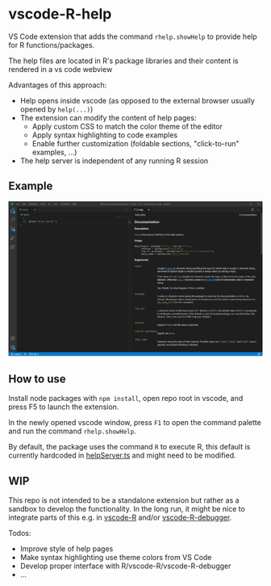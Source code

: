# vscode-R-help

VS Code extension that adds the command `rhelp.showHelp` to provide help for R functions/packages.

The help files are located in R's package libraries and their content is rendered in a vs code webview

Advantages of this approach:
* Help opens inside vscode (as opposed to the external browser usually opened by `help(...)`)
* The extension can modify the content of help pages:
    * Apply custom CSS to match the color theme of the editor
    * Apply syntax highlighting to code examples
    * Enable further customization (foldable sections, "click-to-run" examples, ...)
* The help server is independent of any running R session

## Example
![example.png](./images/example.PNG)

## How to use

Install node packages with `npm install`, open repo root in vscode, and press F5 to launch the extension.

In the newly opened vscode window, press `F1` to open the command palette and run the command `rhelp.showHelp`.

By default, the package uses the command `R` to execute R, this default is currently hardcoded in
[helpServer.ts](./src/helpServer.ts#L37)
and might need to be modified.



## WIP

This repo is not intended to be a standalone extension but rather as a sandbox to develop the functionality.
In the long run, it might be nice to integrate parts of this e.g. in
[vscode-R](https://github.com/Ikuyadeu/vscode-R)
and/or
[vscode-R-debugger](https://github.com/ManuelHentschel/VSCode-R-Debugger).

Todos:
* Improve style of help pages
* Make syntax highlighting use theme colors from VS Code
* Develop proper interface with R/vscode-R/vscode-R-debugger
* ...

